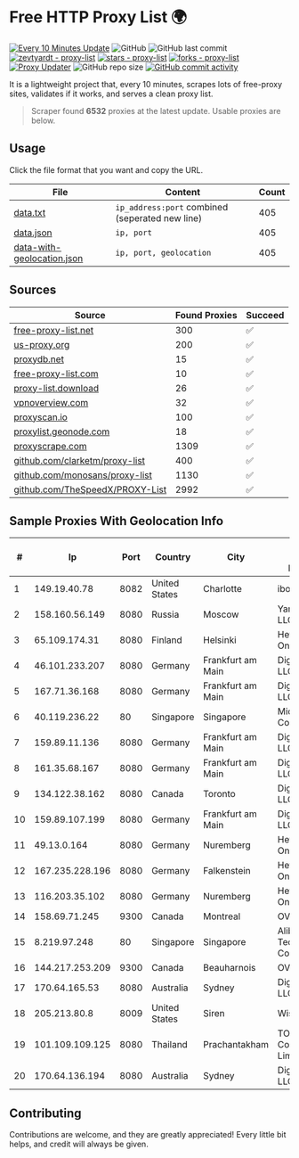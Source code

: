 
# Free HTTP Proxy List 🌍

[![Every 10 Minutes Update](https://github.com/mertguvencli/http-proxy-list/actions/workflows/main.yml/badge.svg?branch=main)](https://github.com/mertguvencli/http-proxy-list/actions/workflows/main.yml)
![GitHub](https://img.shields.io/github/license/mertguvencli/http-proxy-list)
![GitHub last commit](https://img.shields.io/github/last-commit/mertguvencli/http-proxy-list)
[![zevtyardt - proxy-list](https://img.shields.io/static/v1?label=zevtyardt&message=proxy-list&color=blue&logo=github)](https://github.com/zevtyardt/proxy-list "Go to GitHub repo")
[![stars - proxy-list](https://img.shields.io/github/stars/zevtyardt/proxy-list?style=social)](https://github.com/zevtyardt/proxy-list)
[![forks - proxy-list](https://img.shields.io/github/forks/zevtyardt/proxy-list?style=social)](https://github.com/zevtyardt/proxy-list)
[![Proxy Updater](https://github.com/zevtyardt/proxy-list/workflows/Proxy%20Updater/badge.svg)](https://github.com/zevtyardt/proxy-list/actions?query=workflow:"Proxy+Updater")
![GitHub repo size](https://img.shields.io/github/repo-size/zevtyardt/proxy-list)
[![GitHub commit activity](https://img.shields.io/github/commit-activity/m/zevtyardt/proxy-list?logo=commits)](https://github.com/zevtyardt/proxy-list/commits/main)

It is a lightweight project that, every 10 minutes, scrapes lots of free-proxy sites, validates if it works, and serves a clean proxy list.

> Scraper found **6532** proxies at the latest update. Usable proxies are below.

## Usage

Click the file format that you want and copy the URL.

|File|Content|Count|
|----|-------|-----|
|[data.txt](https://raw.githubusercontent.com/mertguvencli/http-proxy-list/main/proxy-list/data.txt)|`ip_address:port` combined (seperated new line)|405|
|[data.json](https://raw.githubusercontent.com/mertguvencli/http-proxy-list/main/proxy-list/data.json)|`ip, port`|405|
|[data-with-geolocation.json](https://raw.githubusercontent.com/mertguvencli/http-proxy-list/main/proxy-list/data-with-geolocation.json)|`ip, port, geolocation`|405|

## Sources

|Source|Found Proxies|Succeed|
|------|-------------|-------|
|[free-proxy-list.net](https://free-proxy-list.net)|300|✅|
|[us-proxy.org](https://www.us-proxy.org)|200|✅|
|[proxydb.net](http://proxydb.net)|15|✅|
|[free-proxy-list.com](https://free-proxy-list.com/?page=&port=&type%5B%5D=http&type%5B%5D=https&up_time=0&search=Search)|10|✅|
|[proxy-list.download](https://www.proxy-list.download/HTTP)|26|✅|
|[vpnoverview.com](https://vpnoverview.com/privacy/anonymous-browsing/free-proxy-servers)|32|✅|
|[proxyscan.io](https://www.proxyscan.io)|100|✅|
|[proxylist.geonode.com](https://proxylist.geonode.com/api/proxy-list?limit=300&page=1&sort_by=lastChecked&sort_type=desc&protocols=http,https)|18|✅|
|[proxyscrape.com](https://api.proxyscrape.com/v2/?request=displayproxies&protocol=http&timeout=10000&country=all&ssl=all&anonymity=all)|1309|✅|
|[github.com/clarketm/proxy-list](https://raw.githubusercontent.com/clarketm/proxy-list/master/proxy-list-raw.txt)|400|✅|
|[github.com/monosans/proxy-list](https://raw.githubusercontent.com/monosans/proxy-list/main/proxies/http.txt)|1130|✅|
|[github.com/TheSpeedX/PROXY-List](https://raw.githubusercontent.com/TheSpeedX/PROXY-List/master/http.txt)|2992|✅|


## Sample Proxies With Geolocation Info

|#|Ip|Port|Country|City|Internet Service Provider|
|-|--|----|-------|----|-------------------------|
|1|149.19.40.78|8082|United States|Charlotte|iboss, inc|
|2|158.160.56.149|8080|Russia|Moscow|Yandex.Cloud LLC|
|3|65.109.174.31|8080|Finland|Helsinki|Hetzner Online GmbH|
|4|46.101.233.207|8080|Germany|Frankfurt am Main|DigitalOcean, LLC|
|5|167.71.36.168|8080|Germany|Frankfurt am Main|DigitalOcean, LLC|
|6|40.119.236.22|80|Singapore|Singapore|Microsoft Corporation|
|7|159.89.11.136|8080|Germany|Frankfurt am Main|DigitalOcean, LLC|
|8|161.35.68.167|8080|Germany|Frankfurt am Main|DigitalOcean, LLC|
|9|134.122.38.162|8080|Canada|Toronto|DigitalOcean, LLC|
|10|159.89.107.199|8080|Germany|Frankfurt am Main|DigitalOcean, LLC|
|11|49.13.0.164|8080|Germany|Nuremberg|Hetzner Online GmbH|
|12|167.235.228.196|8080|Germany|Falkenstein|Hetzner Online GmbH|
|13|116.203.35.102|8080|Germany|Nuremberg|Hetzner Online GmbH|
|14|158.69.71.245|9300|Canada|Montreal|OVH SAS|
|15|8.219.97.248|80|Singapore|Singapore|Alibaba (US) Technology Co., Ltd.|
|16|144.217.253.209|9300|Canada|Beauharnois|OVH SAS|
|17|170.64.165.53|8080|Australia|Sydney|DigitalOcean, LLC|
|18|205.213.80.8|8009|United States|Siren|WiscNet|
|19|101.109.109.125|8080|Thailand|Prachantakham|TOT Public Company Limited|
|20|170.64.136.194|8080|Australia|Sydney|DigitalOcean, LLC|



## Contributing

Contributions are welcome, and they are greatly appreciated! Every
little bit helps, and credit will always be given.

